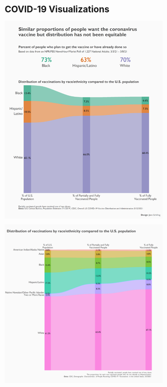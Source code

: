 # COVID-19 Visualizations


![](https://github.com/jennschilling/covid/blob/main/covid_vaccine_plot.png)

![](https://github.com/jennschilling/covid/blob/main/covid_vaccine_plot_may.png)
